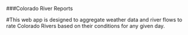 ###Colorado River Reports

#This web app is designed to aggregate weather data and river flows to rate Colorado Rivers based on their conditions for any given day.